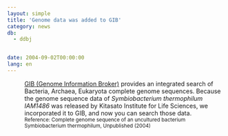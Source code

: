 ```yaml
---
layout: simple
title: 'Genome data was added to GIB'
category: news
db:
  - ddbj


date: 2004-09-02T00:00:00
lang: en
---
```


<html>
<dd><a href="/services/past-services-e.html#gib">GIB (Genome Information Broker)</a> provides an integrated search of Bacteria, Archaea, Eukaryota complete genome sequences. Because the genome sequence data of <i>Symbiobacterium thermophilum IAM1486</i> was released by Kitasato Institute for Life Sciences, we incorporated it to GIB, and now you can search those data.
<dd><small>Reference: Complete genome sequence of an uncultured bacterium Symbiobacterium thermophilum, Unpublished (2004)</small></dd>
</dd>
</html>
